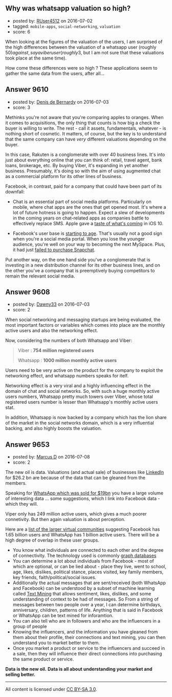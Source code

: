 ## Why was whatsapp valuation so high?

- posted by: [RUser4512](https://stackexchange.com/users/6145228/ruser4512) on 2016-07-02
- tagged: `mobile-apps`, `social-networking`, `valuation`
- score: 6

When looking at the figures of the valuation of the users, I am surprised of the high differences between the valuation of a whatsapp user (roughly 50$) against, say a viber user (roughly 3$, but I am not sure that these valuations took place at the same time).

How come these differences were so high ? These applications seem to gather the same data from the users, after all...


## Answer 9610

- posted by: [Denis de Bernardy](https://stackexchange.com/users/182468/denis-de-bernardy) on 2016-07-03
- score: 3

Methinks you're not aware that you're comparing apples to oranges. When it comes to acquisitions, the only thing that counts is how big a check the buyer is willing to write. The rest - call it assets, fundamentals, whatever - is nothing short of cosmetic. It matters, of course, but the key is to understand that the same company can have _very_ different valuations depending on the buyer.

In this case, Rakuten is a conglomerate with over 40 business lines. It's into just about everything online that you can think of: retail, travel agent, bank loans, brokerage, etc. By buying Viber, it's expanding in yet another business. Presumably, it's doing so with the aim of using augmented chat as a commercial platform for its other lines of business.

Facebook, in contrast, paid for a company that could have been part of its downfall:

- Chat is an essential part of social media platforms. Particularly on mobile, where chat apps are the ones that get opened most. It's where a lot of future hotness is going to happen. Expect a slew of developments in the coming years on chat-related apps as companies battle to effectively replace SMS. Apple gave a [taste of what's coming](http://www.macrumors.com/2016/06/13/apple-unveils-new-messages-app-features-in-ios-10/) in iOS 10.

- Facebook's user base is [starting to age](http://qz.com/209542/mark-zuckerberg-is-30-facebooks-users-are-aging-too/). That's usually not a good sign when you're a social media portal. When you lose the younger audience, you're well on your way to becoming the next MySpace. Plus, it had just [failed to purchase Snapchat](http://blogs.wsj.com/digits/2013/11/13/snapchat-spurned-3-billion-acquisition-offer-from-facebook/).

Put another way, on the one hand side you've a conglomerate that is investing in a new distribution channel for its other business lines, and on the other you've a company that is preemptively buying competitors to remain the relevant social media.


## Answer 9608

- posted by: [Dawny33](https://stackexchange.com/users/6444670/dawny33) on 2016-07-03
- score: 2

When social networking and messaging startups are being evaluated, the most important factors or variables which comes into place are the monthly active users and also the networking effect.

Now, considering the numbers of both Whatsapp and Viber:

> Viber : **754 million registered users** 
> 
> Whatsapp : **1000 million monthly active users**

Users need to be very active on the product for the company to exploit the networking effect, and whatsapp numbers speaks for itelf.

Networking effect is a very viral and a highly influencing effect in the domain of chat and social networks. So, with such a huge monthly active users numbers, Whatsapp pretty much towers over Viber, whose total registered users number is lesser than Whatsapp's monthly active users stat.

In addition, Whatsapp is now backed by a company which has the lion share of the market in the social networks domain, which is a very influential backing, and also highly boosts the valuation.


## Answer 9653

- posted by: [Marcus D](https://stackexchange.com/users/258531/marcus-d) on 2016-07-08
- score: 2

<p>The new oil is data. Valuations (and actual sale) of businesses like <a href="https://www.theguardian.com/technology/2016/jun/13/linkedin-bought-by-microsoft-for-262bn-in-cash" rel="nofollow">LinkedIn</a> for $26.2 bn are because of the data that can be gleaned from the members.</p>

<p>Speaking for <a href="https://www.theguardian.com/technology/2014/feb/19/facebook-buys-whatsapp-16bn-deal" rel="nofollow">WhatsApp which was sold for $19bn</a> you have a large volume of interesting data ... some suggestions, which I link into Facebook data - which they will.</p>

<p>Viper only has 249 million active users, which gives a much poorer connetivity. But then again valuation is about perception.</p>

<p>Here are a <a href="https://en.wikipedia.org/wiki/List_of_virtual_communities_with_more_than_100_million_active_users" rel="nofollow">list of the larger virtual communities</a> suggesting Facebook has 1.65 billion users and WhatsApp has 1 billion active users. There will be a high degree of overlap in these user groups.</p>

<ul>
<li>You know what individuals are connected to each other and the degree of connectivity. The technology used is commonly <a href="https://en.wikipedia.org/wiki/Graph_database" rel="nofollow">graph databases</a></li>
<li>You can determine a lot about individuals from Facebook - most of which are optional, or can be lied about - place they live, went to school, age, likes, dislikes, political stance, places visited, key family members, key friends, faith/political/social issues.</li>
<li>Additionally the actual messages that are sent/received (both WhatsApp and Facebook) can be understood by a subset of machine learning called <a href="https://en.wikipedia.org/wiki/Text_mining" rel="nofollow">Text Mining</a> that allows sentiment, likes, dislikes, and some understanding of context to be had of messages. So From a string of messages between two people over a year, I can determine birthdays, anniversary, children, patterns of life. Anything that is said in Facebook or WhatsApp can be text mined for inforamtion.</li>
<li>You can also tell who are in followers and who are the influencers in a group of people</li>
<li>Knowing the influencers, and the information you have gleaned from them about their profile, their connections and text mining, you can then understand you to market better to them.</li>
<li>Once you market a product or service to the influencers and succeed in a sale, then they will influence their direct connections into purchasing the same product or service.</li>
</ul>

<p><strong>Data is the new oil.</strong> <strong>Data is all about understanding your market and selling better.</strong></p>




---

All content is licensed under [CC BY-SA 3.0](https://creativecommons.org/licenses/by-sa/3.0/).
